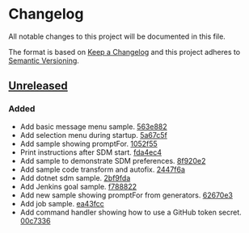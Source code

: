 # Changelog

All notable changes to this project will be documented in this file.

The format is based on [Keep a Changelog](http://keepachangelog.com/)
and this project adheres to [Semantic Versioning](http://semver.org/).

## [Unreleased](https://github.com/atomist/samples/tree/HEAD)

### Added

-   Add basic message menu sample. [563e882](https://github.com/atomist/samples/commit/563e882b92b429d71f172761750e024afcbd7084)
-   Add selection menu during startup. [5a67c5f](https://github.com/atomist/samples/commit/5a67c5faf3b45bf5a3342d152f6ea8788965b659)
-   Add sample showing promptFor. [1052f55](https://github.com/atomist/samples/commit/1052f5577855b87c9e64793a58e579ae6eeaecdc)
-   Print instructions after SDM start. [fda4ec4](https://github.com/atomist/samples/commit/fda4ec4bb89d918e9872660ad189053ab81f06d7)
-   Add sample to demonstrate SDM preferences. [8f920e2](https://github.com/atomist/samples/commit/8f920e2b025cc2ce32e35b4d6fa16ccc0bd8022d)
-   Add sample code transform and autofix. [2447f6a](https://github.com/atomist/samples/commit/2447f6aa5148289e04ae0a62bda815a6802a7a9b)
-   Add dotnet sdm sample. [2bf9fda](https://github.com/atomist/samples/commit/2bf9fda3a650338f9b08ae7537f9f5ffa6700dbe)
-   Add Jenkins goal sample. [f788822](https://github.com/atomist/samples/commit/f7888228663856ac6fd1957acee70c53d4bcc302)
-   Add new sample showing promptFor from generators. [62670e3](https://github.com/atomist/samples/commit/62670e3d2a759e0201e912cbe656e45075dfecbf)
-   Add job sample. [ea43fcc](https://github.com/atomist/samples/commit/ea43fcc19b44f9161d29e17c560136252c443cf5)
-   Add command handler showing how to use a GitHub token secret. [00c7336](https://github.com/atomist/samples/commit/00c73363a9175ba3eccf10b897dc557a50e0c61e)
